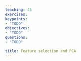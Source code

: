```yaml
---
teaching: 45
exercises: 
keypoints:
- "TODO"
objectives:
- "TODO"
questions:
- "TODO"

title: Feature selection and PCA
---
```



